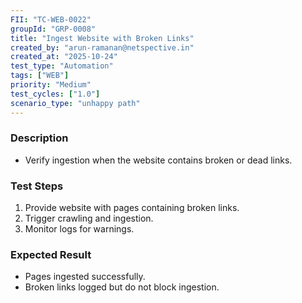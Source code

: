```yaml
---
FII: "TC-WEB-0022"
groupId: "GRP-0008"
title: "Ingest Website with Broken Links"
created_by: "arun-ramanan@netspective.in"
created_at: "2025-10-24"
test_type: "Automation"
tags: ["WEB"]
priority: "Medium"
test_cycles: ["1.0"]
scenario_type: "unhappy path"
---
```

### Description
- Verify ingestion when the website contains broken or dead links.

### Test Steps
1. Provide website with pages containing broken links.  
2. Trigger crawling and ingestion.  
3. Monitor logs for warnings.

### Expected Result
- Pages ingested successfully.  
- Broken links logged but do not block ingestion.
